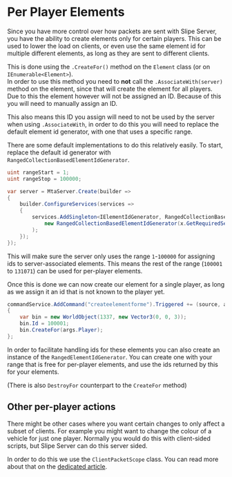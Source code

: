 # Per Player Elements
Since you have more control over how packets are sent with Slipe Server, you have the ability to create elements only for certain players. This can be used to lower the load on clients, or even use the same element id for multiple different elements, as long as they are sent to different clients.  

This is done using the `.CreateFor()` method on the `Element` class (or on `IEnumerable<Element>`).  
In order to use this method you need to **not** call the `.AssociateWith(server)` method on the element, since that will create the element for all players. Due to this the element however will not be assigned an ID. Because of this you will need to manually assign an ID.

This also means this ID you assign will need to not be used by the server when using `.AssociateWith`, in order to do this you will need to replace the default element id generator, with one that uses a specific range. 

There are some default implementations to do this relatively easily. To start, replace the default id generator with `RangedCollectionBasedElementIdGenerator`.

```cs
uint rangeStart = 1;
uint rangeStop = 100000;

var server = MtaServer.Create(builder =>
{
    builder.ConfigureServices(services =>
    {
        services.AddSingleton<IElementIdGenerator, RangedCollectionBasedElementIdGenerator>(x =>
            new RangedCollectionBasedElementIdGenerator(x.GetRequiredService<IElementCollection>(), rangeStart, rangeStop)
        );
    });
});
```

This will make sure the server only uses the range `1`-`100000` for assigning ids to server-associated elements. This means the rest of the range (`100001` to `131071`) can be used for per-player elements.  

Once this is done we can now create our element for a single player, as long as we assign it an id that is not known to the player yet.  
```cs
commandService.AddCommand("createelementforme").Triggered += (source, args) =>
{
    var bin = new WorldObject(1337, new Vector3(0, 0, 3));
    bin.Id = 100001;
    bin.CreateFor(args.Player);
};
```

In order to facilitate handling ids for these elements you can also create an instance of the `RangedElementIdGenerator`. You can create one with your range that is free for per-player elements, and use the ids returned by this for your elements.

(There is also `DestroyFor` counterpart to the `CreateFor` method)

## Other per-player actions
There might be other cases where you want certain changes to only affect a subset of clients. For example you might want to change the colour of a vehicle for just one player. Normally you would do this with client-sided scripts, but Slipe Server can do this server sided.

In order to do this we use the `ClientPacketScope` class. You can read more about that on the [dedicated article](/articles/advanced-features/client-packet-scope.html).
